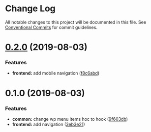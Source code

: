 # Change Log

All notable changes to this project will be documented in this file.
See [Conventional Commits](https://conventionalcommits.org) for commit guidelines.

# [0.2.0](https://github.com/epochcrysis/web/compare/@ui/navigation@0.1.0...@ui/navigation@0.2.0) (2019-08-03)


### Features

* **frontend:** add mobile navigation ([f8c6abd](https://github.com/epochcrysis/web/commit/f8c6abd))





# 0.1.0 (2019-08-03)


### Features

* **common:** change wp menu items hoc to hook ([9f603db](https://github.com/epochcrysis/web/commit/9f603db))
* **frontend:** add navigation ([3eb3e21](https://github.com/epochcrysis/web/commit/3eb3e21))
